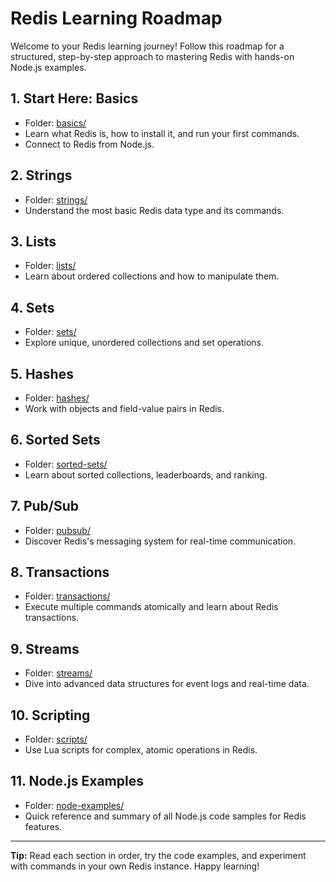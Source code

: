 # Redis Learning Roadmap

Welcome to your Redis learning journey! Follow this roadmap for a structured, step-by-step approach to mastering Redis with hands-on Node.js examples.

## 1. Start Here: Basics

- Folder: [basics/](../basics/README.md)
- Learn what Redis is, how to install it, and run your first commands.
- Connect to Redis from Node.js.

## 2. Strings

- Folder: [strings/](../strings/README.md)
- Understand the most basic Redis data type and its commands.

## 3. Lists

- Folder: [lists/](../lists/README.md)
- Learn about ordered collections and how to manipulate them.

## 4. Sets

- Folder: [sets/](../sets/README.md)
- Explore unique, unordered collections and set operations.

## 5. Hashes

- Folder: [hashes/](../hashes/README.md)
- Work with objects and field-value pairs in Redis.

## 6. Sorted Sets

- Folder: [sorted-sets/](../sorted-sets/README.md)
- Learn about sorted collections, leaderboards, and ranking.

## 7. Pub/Sub

- Folder: [pubsub/](../pubsub/README.md)
- Discover Redis's messaging system for real-time communication.

## 8. Transactions

- Folder: [transactions/](../transactions/README.md)
- Execute multiple commands atomically and learn about Redis transactions.

## 9. Streams

- Folder: [streams/](../streams/README.md)
- Dive into advanced data structures for event logs and real-time data.

## 10. Scripting

- Folder: [scripts/](../scripts/README.md)
- Use Lua scripts for complex, atomic operations in Redis.

## 11. Node.js Examples

- Folder: [node-examples/](../node-examples/README.md)
- Quick reference and summary of all Node.js code samples for Redis features.

---

**Tip:** Read each section in order, try the code examples, and experiment with commands in your own Redis instance. Happy learning!
